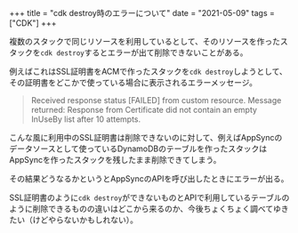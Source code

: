 +++
title = "cdk destroy時のエラーについて"
date = "2021-05-09"
tags = ["CDK"]
+++

複数のスタックで同じリソースを利用しているとして、そのリソースを作ったスタックを`cdk destroy`するとエラーが出て削除できないことがある。

例えばこれはSSL証明書をACMで作ったスタックを`cdk destroy`しようとして、その証明書をどこかで使っている場合に表示されるエラーメッセージ。

> Received response status [FAILED] from custom resource. Message returned: Response from Certificate did not contain an empty InUseBy list after 10 attempts.


こんな風に利用中のSSL証明書は削除できないのに対して、例えばAppSyncのデータソースとして使っているDynamoDBのテーブルを作ったスタックはAppSyncを作ったスタックを残したまま削除できてしまう。

その結果どうなるかというとAppSyncのAPIを呼び出したときにエラーが出る。

SSL証明書のように`cdk destroy`ができないものとAPIで利用しているテーブルのように削除できるものの違いはどこから来るのか、今後ちょくちょく調べてゆきたい（けどやらないかもしれない）。